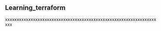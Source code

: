 ## Learning_terraform

xxxxxxxxxxxxxxxxxxxxxxxxxxxxxxxxxxxxxxxxxxxxxxxxxxxxxxxxxxxxxxxxxxxx












